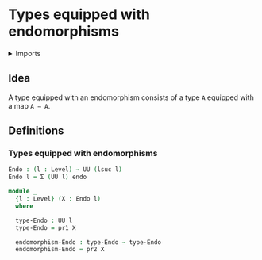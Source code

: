 #  Types equipped with endomorphisms

<details><summary>Imports</summary>
```agda
module structured-types.types-equipped-with-endomorphisms where
open import foundation.dependent-pair-types
open import foundation.endomorphisms
open import foundation.universe-levels
```
</details>

## Idea

A type equipped with an endomorphism consists of a type `A` equipped with a map `A → A`.

## Definitions

### Types equipped with endomorphisms

```agda
Endo : (l : Level) → UU (lsuc l)
Endo l = Σ (UU l) endo

module _
  {l : Level} (X : Endo l)
  where

  type-Endo : UU l
  type-Endo = pr1 X

  endomorphism-Endo : type-Endo → type-Endo
  endomorphism-Endo = pr2 X
```

